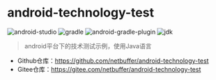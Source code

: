 # android-technology-test

![android-studio](https://img.shields.io/static/v1?label=android-studio&message=2025.1.4&color=green)
![gradle](https://img.shields.io/static/v1?label=gradle&message=9.1.0&color=013038)
![android-gradle-plugin](https://img.shields.io/static/v1?label=android-gradle-plugin&message=8.13.0&color=gray)
![jdk](https://img.shields.io/static/v1?label=jdk&message=1.8&color=blue)

> android平台下的技术测试示例，使用Java语言

* Github仓库：https://github.com/netbuffer/android-technology-test
* Gitee仓库：https://gitee.com/netbuffer/android-technology-test